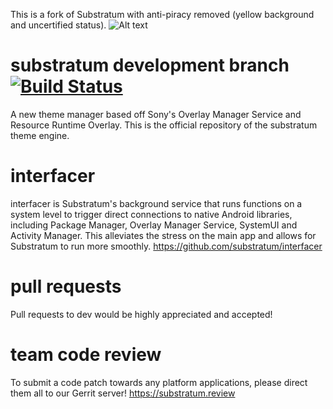 This is a fork of Substratum with anti-piracy removed (yellow background and uncertified status).
![Alt text](https://i.imgur.com/HS3E6Vb.png)

# substratum development branch [![Build Status](https://travis-ci.org/substratum/substratum.svg?branch=dev)](https://travis-ci.org/substratum/substratum)
A new theme manager based off Sony's Overlay Manager Service and Resource Runtime Overlay. This is the official repository of the substratum theme engine.

# interfacer
interfacer is Substratum's background service that runs functions on a system level to trigger direct connections to native Android libraries, including Package Manager, Overlay Manager Service, SystemUI and Activity Manager. This alleviates the stress on the main app and allows for Substratum to run more smoothly.
https://github.com/substratum/interfacer

# pull requests
Pull requests to dev would be highly appreciated and accepted!

# team code review
To submit a code patch towards any platform applications, please direct them all to our Gerrit server!
https://substratum.review
